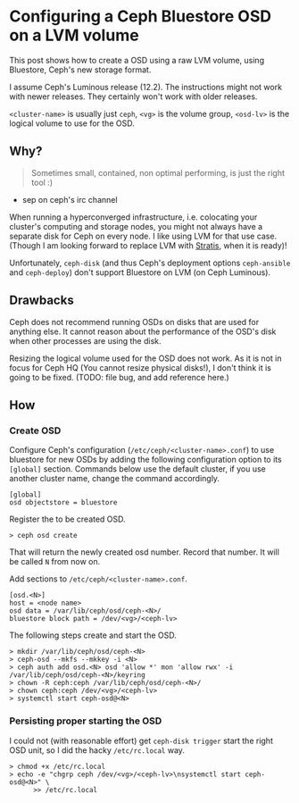 # Configuring a Ceph Bluestore OSD on a LVM volume

This post shows how to create a OSD using a raw LVM volume, using Bluestore, Ceph's new storage format.

I assume Ceph's Luminous release (12.2).
The instructions might not work with newer releases.
They certainly won't work with older releases.

`<cluster-name>` is usually just `ceph`, `<vg>` is the volume group, `<osd-lv>` is the logical volume to use for the OSD.


## Why?

> Sometimes small, contained, non optimal performing, is just the right tool :)

 - sep on ceph's irc channel

When running a hyperconverged infrastructure, i.e. colocating your cluster's computing and storage nodes, you might not always have a separate disk for Ceph on every node.
I like using LVM for that use case.
(Though I am looking forward to replace LVM with [Stratis](https://stratis-storage.github.io/), when it is ready)! 

Unfortunately, `ceph-disk` (and thus Ceph's deployment options `ceph-ansible` and `ceph-deploy`) don't support Bluestore on LVM (on Ceph Luminous).

## Drawbacks

Ceph does not recommend running OSDs on disks that are used for anything else. It cannot reason about the performance of the OSD's disk when other processes are using the disk.

Resizing the logical volume used for the OSD does not work.
As it is not in focus for Ceph HQ (You cannot resize physical disks!), I don't think it is going to be fixed. (TODO: file bug, and add reference here.)


## How

### Create OSD

Configure Ceph's configuration (`/etc/ceph/<cluster-name>.conf`) to use bluestore for new OSDs by adding the following configuration option to its `[global]` section. Commands below use the default cluster, if you use another cluster name, change the command accordingly.

```
[global]
osd objectstore = bluestore
```

Register the to be created OSD.

```shell
> ceph osd create
```

That will return the newly created osd number. Record that number. It will be called `N` from now on.

Add sections to `/etc/ceph/<cluster-name>.conf`.

```
[osd.<N>]
host = <node name>
osd data = /var/lib/ceph/osd/ceph-<N>/
bluestore block path = /dev/<vg>/<ceph-lv>
```

The following steps create and start the OSD.

```
> mkdir /var/lib/ceph/osd/ceph-<N>
> ceph-osd --mkfs --mkkey -i <N>
> ceph auth add osd.<N> osd 'allow *' mon 'allow rwx' -i /var/lib/ceph/osd/ceph-<N>/keyring
> chown -R ceph:ceph /var/lib/ceph/osd/ceph-<N>/
> chown ceph:ceph /dev/<vg>/<ceph-lv>
> systemctl start ceph-osd@<N>
```

### Persisting proper starting the OSD

I could not (with reasonable effort) get `ceph-disk trigger` start the right OSD unit, so I did the hacky `/etc/rc.local` way.

```shell
> chmod +x /etc/rc.local
> echo -e "chgrp ceph /dev/<vg>/<ceph-lv>\nsystemctl start ceph-osd@<N>" \
      >> /etc/rc.local
```
